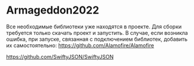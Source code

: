 # Armageddon2022
Все необходимые библиотеки уже находятся в проекте. Для сборки требуется только скачать проект и запустить.
В случае, если возникла ошибка, при запуске, связанная с подключением библиотек, добавить их самостоятельно:
https://github.com/Alamofire/Alamofire

https://github.com/SwiftyJSON/SwiftyJSON
